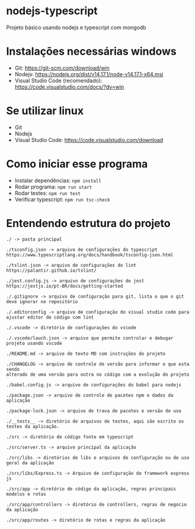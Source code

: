 # nodejs-typescript
Projeto básico usando nodejs e typescript com mongodb

# Instalações necessárias windows
- Git: https://git-scm.com/download/win
- Nodejs: https://nodejs.org/dist/v14.17.1/node-v14.17.1-x64.msi
- Visual Studio Code (recomendado): https://code.visualstudio.com/docs/?dv=win

# Se utilizar linux
- Git
- Nodejs
- Visual Studio Code: https://code.visualstudio.com/download

# Como iniciar esse programa
- Instalar dependências: `npm install`
- Rodar programa: `npm run start`
- Rodar testes: `npm run test`
- Verificar typescript: `npm run tsc-check`

# Entendendo estrutura do projeto

```
./ -> pasta principal

./tsconfig.json -> arquivo de configurações do typescript https://www.typescriptlang.org/docs/handbook/tsconfig-json.html

./tslint.json -> arquivo de configurações do lint https://palantir.github.io/tslint/

./jest.config.js -> arquivo de configurações do jest https://jestjs.io/pt-BR/docs/getting-started

./.gitignore -> arquivo de configuração para git, lista o que o git deve ignorar no repositório

./.editorconfig -> arquivo de configuração do visual studio code para ajustar editor de código com lint

./.vscode -> diretório de configurações do vscode

./.vscode/lauch.json -> arquivo que permite controlar e debugar projeto usando vscode

./README.md -> arquivo de texto MD com instruções do projeto

./CHANGELOG -> arquivo de controle de versão para informar o que esta sendo 
alterado de uma versão para outra no código com a evolução do projeto

./babel.config.js -> arquivo de configurações do babel para nodejs

./package.json -> arquivo de controle de pacotes npm e dados da aplicação

./package-lock.json -> arquivo de trava de pacotes e versão de uso

./__tests__ -> diretório de arquivos de testes, aqui são escrito os testes da aplicação.

./src -> diretório de código fonte em typescript

./src/server.ts -> arquivo principal da aplicação

./src/libs -> diretórios de libs e arquivos de configuração ou de uso geral da aplicação

./src/libs/Express.ts -> Arquivo de configuração do framework express js

./src/app -> diretório de código da aplicação, regras principais modelos e rotas

./src/app/controllers -> diretório de controllers, regras de negocio da aplicação

./src/app/routes -> diretório de rotas e regras da aplicação 
```